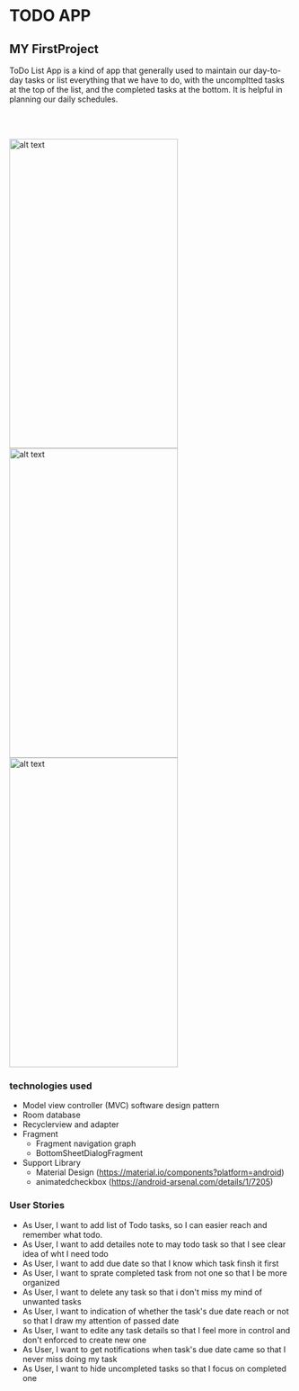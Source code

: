 # TODO APP

## MY FirstProject

ToDo List App is a kind of app that generally used to maintain our day-to-day tasks or list everything that we have to do, with the uncompltted tasks at the top of the list, and the completed tasks at the bottom. It is helpful in planning our daily schedules.

<br></br>

<img src="https://d.top4top.io/p_21336dndz1.png" alt="alt text" width="300" height="550"> <img src="https://j.top4top.io/p_2133ve7gn1.png" alt="alt text" width="300" height="550"> <img src="https://d.top4top.io/p_21339qgr41.png" alt="alt text" width="300" height="550">


### technologies used

- Model view controller (MVC) software design pattern
- Room database
- Recyclerview and adapter
- Fragment
   - Fragment navigation graph
   - BottomSheetDialogFragment
- Support Library 
   - Material Design (https://material.io/components?platform=android)
   - animatedcheckbox (https://android-arsenal.com/details/1/7205)


### User Stories
* As User, I want to add list of Todo tasks, so I can easier reach and remember what todo.
* As User, I want to add detailes note to may todo task so that I see clear idea of wht I need todo
* As User, I want to add due date so that I know which task finsh it first
* As User, I want to sprate completed task from not one so that I be more organized
* As User, I want to delete any task so that i don't miss my mind of unwanted tasks 
* As User, I want to indication of whether the task's due date reach or not so that I draw my attention of passed date
* As User, I want to edite any task details so that I feel more in control and don't enforced to create new one
* As User, I want to get notifications when task's due date came so that I never miss doing my task
* As User, I want to hide uncompleted tasks so that I focus on completed one

